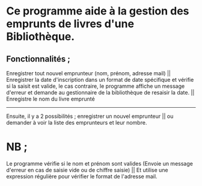 # Ce programme aide à la gestion des emprunts de livres d'une Bibliothèque.
Fonctionnalités ;
----------------
Enregistrer tout nouvel emprunteur (nom, prénom, adresse mail) || 
Enregistrer la date d'inscription dans un format de date spécifique et vérifie si la saisit est valide, le cas contraire, 
le programme affiche un message d'erreur et demande au gestionnaire de la bibliothèque de resaisir la date. || 
Enregistre le nom du livre emprunté

--------------------
Ensuite, il y a 2 possibilités ;
enregistrer un nouvel emprunteur ||
ou demander à voir la liste des emprunteurs et leur nombre.

# NB ;
Le programme vérifie si le nom et prénom sont valides (Envoie un message d'erreur en cas de saisie vide ou de chiffre saisie) || 
Et utilise une expression régulière pour vérifier le format de l'adresse mail.
